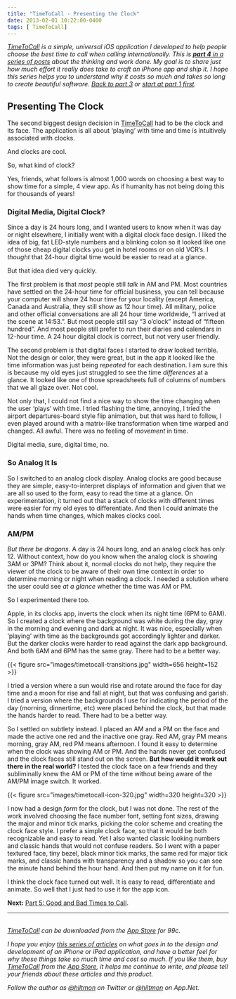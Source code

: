 ```yaml
---
title: "TimeToCall - Presenting the Clock"
date: 2013-02-01 10:22:00-0400
tags: [ TimeToCall]
---
```


*[TimeToCall](https://hiltmon.com/timetocall/) is a simple, universal iOS application I developed to help people choose the best time to call when calling internationally. This is [**part 4** in a series of posts](https://hiltmon.com/blog/categories/timetocall/) about the thinking and work done. My goal is to share just how much effort it really does take to craft an iPhone app and ship it. I hope this series helps you to understand why it costs so much and takes so long to create beautiful software. [Back to part 3](https://hiltmon.com/blog/2013/01/31/timetocall-the-biggest-design-decision/) or [start at part 1 first](https://hiltmon.com/blog/2013/01/29/timetocall-the-effort-and-the-return/).*

## Presenting The Clock

The second biggest design decision in [TimeToCall](https://hiltmon.com/timetocall/) had to be the clock and its face. The application is all about ‘playing’ with time and time is intuitively associated with clocks. 

And clocks are cool.

So, what kind of clock? 

Yes, friends, what follows is almost 1,000 words on choosing a best way to show time for a simple, 4 view app. As if humanity has not being doing this for thousands of years!

### Digital Media, Digital Clock?

Since a day is 24 hours long, and I wanted users to know when it was day or night elsewhere, I initially went with a digital clock face design. I liked the idea of big, fat LED-style numbers and a blinking colon so it looked like one of those cheap digital clocks you get in hotel rooms or on old VCR’s. I *thought* that 24-hour digital time would be easier to read at a glance.

But that idea died very quickly. 

The first problem is that *most* people still *talk* in AM and PM. Most countries have settled on the 24-hour time for official business, you can tell because your computer will show 24 hour time for your locality (except America, Canada and Australia, they still show as 12 hour time). All military, police and other official conversations are all 24 hour time worldwide, “I arrived at the scene at 14:53.”.  But most people still say “3 o’clock” instead of “fifteen hundred”. And most people still prefer to run their diaries and calendars in 12-hour time. A 24 hour digital clock is correct, but not very user friendly.

The second problem is that digital faces I started to draw looked terrible. Not the design or color, they were great, but in the app it looked like the time information was just being *repeated* for each destination. I am sure this is because my old eyes just struggled to see the time *differences* at a glance. It looked like one of those spreadsheets full of columns of numbers that we all glaze over. Not cool.

Not only that, I could not find a nice way to show the time changing when the user ‘plays’ with time. I tried flashing the time, annoying, I tried the airport departures-board style flip animation, but that was hard to follow, I even played around with a matrix-like transformation when time warped and changed. All awful. There was no feeling of *movement* in time.

Digital media, sure, digital time, no.

### So Analog It Is

So I switched to an analog clock display. Analog clocks are good because they are simple, easy-to-interpret displays of information and given that we are all so used to the form, easy to read the time at a glance. On experimentation, it turned out that a stack of clocks with different times were easier for my old eyes to differentiate. And then I could animate the hands when time changes, which makes clocks cool.

### AM/PM

*But there be dragons*. A day is 24 hours long, and an analog clock has only 12. Without context, how do you know when the analog clock is showing 3AM or 3PM? Think about it, normal clocks do not help, they require the viewer of the clock to be aware of their own time context in order to determine morning or night when reading a clock. I needed a solution where the user could see *at a glance* whether the time was AM or PM.

So I experimented there too.

Apple, in its clocks app, inverts the clock when its night time (6PM to 6AM). So I created a clock where the background was white during the day, gray in the morning and evening and dark at night. It was nice, especially when ‘playing’ with time as the backgrounds got accordingly lighter and darker. But the darker clocks were harder to read against the dark app background. And both 6AM and 6PM has the same gray. There had to be a better way.

{{< figure src="images/timetocall-transitions.jpg" width=656 height=152 >}}

I tried a version where a sun would rise and rotate around the face for day time and a moon for rise and fall at night, but that was confusing and garish. I tried a version where the backgrounds I use for indicating the period of the day (morning, dinnertime, etc) were placed behind the clock, but that made the hands harder to read. There had to be a better way.

So I settled on subtlety instead. I placed an AM and a PM on the face and made the active one red and the inactive one gray. Red AM, gray PM means morning, gray AM, red PM means afternoon. I found it easy to determine when the clock was showing AM or PM. And the hands never get confused and the clock faces still stand out on the screen. **But how would it work out there in the real world?** I tested the clock face on a few friends and they subliminally knew the AM or PM of the time without being aware of the AM/PM image switch. It worked.

{{< figure src="images/timetocall-icon-320.jpg" width=320 height=320 >}}

I now had a design *form* for the clock, but I was not done. The rest of the work involved choosing the face number font, setting font sizes, drawing the major and minor tick marks, picking the color scheme and creating the clock face style. I prefer a simple clock face, so that it would be both recognizable and easy to read. Yet I also wanted classic looking numbers and classic hands that would not confuse readers. So I went with a paper textured face, tiny bezel, black minor tick marks, the same red for major tick marks, and classic hands with transparency and a shadow so you can see the minute hand behind the hour hand. And then put my name on it for fun.

I think the clock face turned out well. It is easy to read, differentiate and animate. So well that I just had to use it for the app icon.

**Next:** [Part 5: Good and Bad Times to Call](https://hiltmon.com/blog/2013/02/02/timetocall-good-and-bad-times-to-call/).

---
&nbsp;  
*[TimeToCall](https://hiltmon.com/timetocall/) can be downloaded from the [App Store](https://itunes.apple.com/us/app/timetocall/id596429979?ls=1&mt=8) for 99c.*

*I hope you enjoy [this series of articles](https://hiltmon.com/blog/categories/timetocall/) on what goes in to the design and development of an iPhone or iPad application, and have a better feel for why these things take so much time and cost so much. If you like them, buy [TimeToCall](https://hiltmon.com/timetocall/) from the [App Store](https://itunes.apple.com/us/app/timetocall/id596429979?ls=1&mt=8), it helps me continue to write, and please tell your friends about these articles and this product.*

*Follow the author as [@hiltmon](https://twitter.com/hiltmon) on Twitter or [@hiltmon](http://alpha.app.net/hiltmon) on App.Net.*

